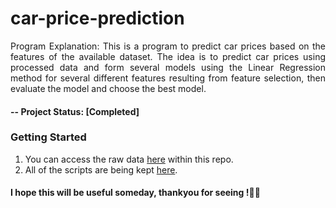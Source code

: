 # car-price-prediction

<p align="justify">
Program Explanation: This is a program to predict car prices based on the features of the available dataset.
The idea is to predict car prices using processed data and form several models using the Linear Regression method for several different features resulting from feature selection, then evaluate the model and choose the best model.
</p>

#### -- Project Status: [Completed]

### Getting Started
1. You can access the raw data [here](https://github.com/hosiajosindra/heart-attack-classification/blob/main/heart.csv) within this repo.
2. All of the scripts are being kept [here](https://github.com/hosiajosindra/heart-attack-classification/blob/main/heartattack.ipynb).

#### I hope this will be useful someday, thankyou for seeing !👌🏻
